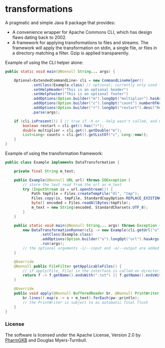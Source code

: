 # transformations
A pragmatic and simple Java 8 package that provides:
  * A convenience wrapper for Apache Commons CLI, which has design flaws dating back to 2002.
  * A framework for applying transformations to files and streams.
The framework will apply the transformation on stdin, a single file, or files in a directory matching a filter. Gzip is applied transparently.

Example of using the CLI helper alone:
```java
public static void main(@Nonnull String... args) {

	Optional<ExtendedCommandLine> cli = new CommandLineHelper()
			.setClass(Example.class) // optional; currently only used for help message
			.setHelpHeader("This is an optional header")
			.setHelpFooter("This is an optional footer")
			.addOptions(Option.builder("m").longOpt("multiplier").hasArgs().argName("float").required().build())
			.addOptions(Option.builder("c").longOpt("count").numberOfArgs(Option.UNLIMITED_VALUES).build())
			.addOptions(Option.builder("r").longOpt("restart").desc("Restart from scratch").build())
			.parse(args);

	if (cli.isPresent()) { // true if -h or --help wasn't called, and no error occurred
		boolean restart = cli.get().has("r");
		double multiplier = cli.get().getDouble("m");
		List<Long> counts = cli.get().getListOf("c", Long::new));
	}
}
```

Example of using the transformation framework:
```java
public class Example implements DataTransformation {

	private final String m_text;

	public Example(@Nonnull URL url) throws IOException {
		// store the text read from the url as m_text
		try (InputStream is = url.openStream()) {
			Path tmpFile = Files.createTempFile("dl", "tmp");
			Files.copy(is, tmpFile, StandardCopyOption.REPLACE_EXISTING);
			byte[] encoded = Files.readAllBytes(tmpFile);
			m_text = new String(encoded, StandardCharsets.UTF_8);
		}
	}

	public static void main(@Nonnull String... args) throws Exception {
		new DataTransformationRunner(cli -> new Example(cli.getUrl("u").get()))
				.setClass(Example.class)
				.addOptions(Option.builder("u").longOpt("url").hasArgs().required().build())
				.run(args);
		// the optional arguments -i/--input and -o/--output are added transparently
	}

	@Override
	@Nonnull public FileFilter getApplicableFiles() {
		// if apply(File, File) in the interface is called on directories, each matching file will be transformed
		return f -> f.getName().endsWith(".txt") || f.getName().endsWith(".txt.gz");
	}

	@Override
	public void apply(@Nonnull BufferedReader br, @Nonnull PrintWriter pw) throws IOException {
		br.lines().map(s -> s + m_text).forEach(pw::println);
		// the PrintWriter is subject to an automatic final flush
	}
}
```

### License

The software is licensed under the Apache License, Version 2.0 by [PharmGKB](https://www.pharmgkb.org/) and Douglas Myers-Turnbull.
